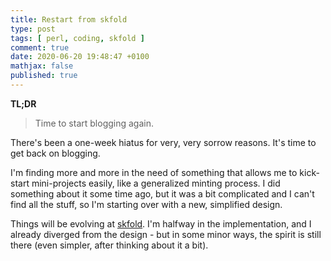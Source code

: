 ```yaml
---
title: Restart from skfold
type: post
tags: [ perl, coding, skfold ]
comment: true
date: 2020-06-20 19:48:47 +0100
mathjax: false
published: true
---
```


**TL;DR**

> Time to start blogging again.

There's been a one-week hiatus for very, very sorrow reasons. It's time
to get back on blogging.

I'm finding more and more in the need of something that allows me to
kick-start mini-projects easily, like a generalized minting process. I
did something about it some time ago, but it was a bit complicated and I
can't find all the stuff, so I'm starting over with a new, simplified
design.

Things will be evolving at [skfold][]. I'm halfway in the
implementation, and I already diverged from the design - but in some
minor ways, the spirit is still there (even simpler, after thinking
about it a bit).

[skfold]: https://github.com/polettix/skfold
